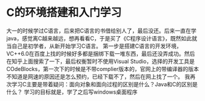 # C的环境搭建和入门学习

大一的时候学过C语言，后来把C语言的书借给别人了，最后没还。后来一直在学java，感觉离C越来越远，想再看看C，于是买了《C程序设计语言》，既然如此就当自己是初学者，从新开始学习C语言。
第一步是搭建C语言的开发环境，VC++6.0在百度上找的时候好多都是捆绑下载一堆东西，最后还没弄成功。然后在知乎上面搜索了一下，最后权衡暂时不使用Visual Studio，选择的开发工具是COdeBlocks，第一次下的时候是不带complier版本的，官网上的带编译器的版本不知道是网速的原因还是怎么预约，已经下载不了，然后在网上找了一个。
我再次学习C主要是带着疑问：面向对象和面向过程的区别是什么？Java和C的区别是什么？
学习的目标就是，学了之后写windows桌面程序
